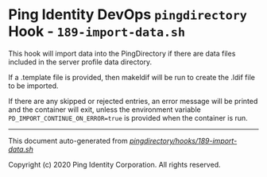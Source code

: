 
# Ping Identity DevOps `pingdirectory` Hook - `189-import-data.sh`
This hook will import data into the PingDirectory if there are data files
included in the server profile data directory.

If a .template file is provided, then makeldif will be run to create the .ldif
file to be imported.

If there are any skipped or rejected entries, an error message will be printed
and the container will exit, unless the environment variable
`PD_IMPORT_CONTINUE_ON_ERROR=true` is provided when the container is run.

---
This document auto-generated from _[pingdirectory/hooks/189-import-data.sh](https://github.com/pingidentity/pingidentity-docker-builds/blob/master/pingdirectory/hooks/189-import-data.sh)_

Copyright (c)  2020 Ping Identity Corporation. All rights reserved.

